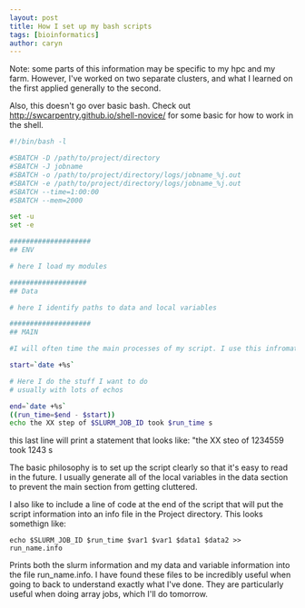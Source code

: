 ```yaml
---
layout: post
title: How I set up my bash scripts
tags: [bioinformatics]
author: caryn
---
```


Note: some parts of this information may be specific to my hpc and my farm.
However, I've worked on two separate clusters, and what I learned on the first applied generally to the second.

Also, this doesn't go over basic bash.
Check out http://swcarpentry.github.io/shell-novice/ for some basic for how to work in the shell.

~~~bash
#!/bin/bash -l

#SBATCH -D /path/to/project/directory
#SBATCH -J jobname
#SBATCH -o /path/to/project/directory/logs/jobname_%j.out
#SBATCH -e /path/to/project/directory/logs/jobname_%j.out
#SBATCH --time=1:00:00
#SBATCH --mem=2000

set -u
set -e

####################
## ENV

# here I load my modules

###################
## Data

# here I identify paths to data and local variables

####################
## MAIN

#I will often time the main processes of my script. I use this infromation to better inform the time constraints for the future.

start=`date +%s`

# Here I do the stuff I want to do
# usually with lots of echos

end=`date +%s`
((run_time=$end - $start))
echo the XX step of $SLURM_JOB_ID took $run_time s
~~~

this last line will print a statement that looks like: "the XX steo of 1234559 took 1243 s

The basic philosophy is to set up the script clearly so that it's easy to read in the future.
I usually generate all of the local variables in the data section to prevent the main section from getting cluttered.

I also like to include a line of code at the end of the script that will put the script information into an info file in the Project directory.
This looks somethign like:

```
echo $SLURM_JOB_ID $run_time $var1 $var1 $data1 $data2 >> run_name.info
```

Prints both the slurm information and my data and variable information into the file run_name.info.
I have found these files to be incredibly useful when going to back to understand exactly what I've done.
They are particularly useful when doing array jobs, which I'll do tomorrow.


